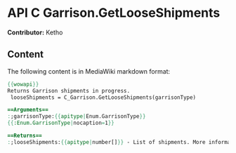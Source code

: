 # API C Garrison.GetLooseShipments

**Contributor:** Ketho

## Content

The following content is in MediaWiki markdown format:

```mediawiki
{{wowapi}}
Returns Garrison shipments in progress.
 looseShipments = C_Garrison.GetLooseShipments(garrisonType)

==Arguments==
:;garrisonType:{{apitype|Enum.GarrisonType}}
{{:Enum.GarrisonType|nocaption=1}}

==Returns==
:;looseShipments:{{apitype|number[]}} - List of shipments. More information is available from {{api|C_Garrison.GetLandingPageShipmentInfoByContainerID}}.
```